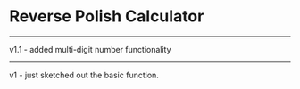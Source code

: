 # Reverse Polish Calculator
__________________
v1.1 - added multi-digit number functionality 
________ 
v1 - just sketched out the basic function.
